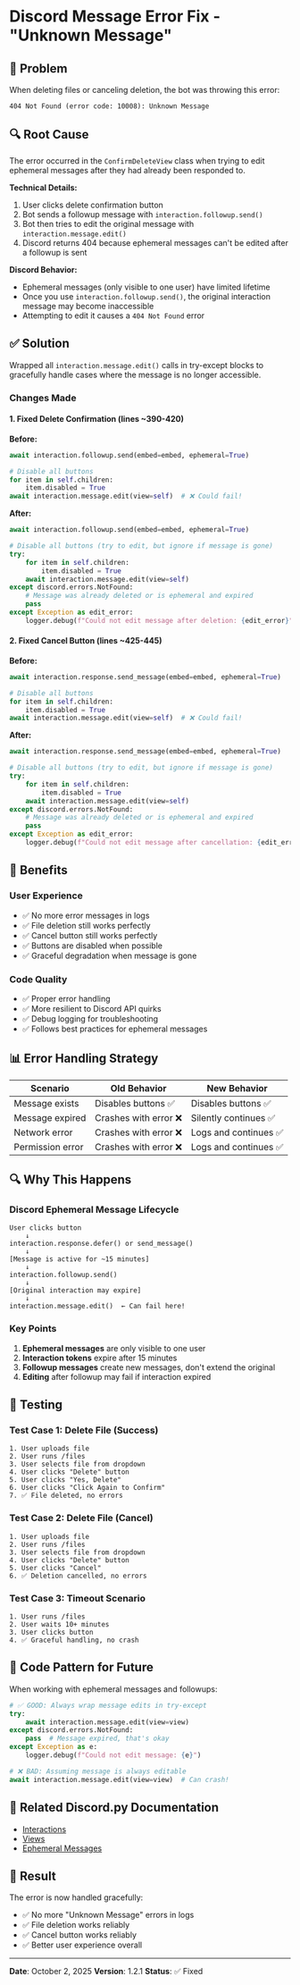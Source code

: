 # Discord Message Error Fix - "Unknown Message"

## 🐛 Problem

When deleting files or canceling deletion, the bot was throwing this error:
```
404 Not Found (error code: 10008): Unknown Message
```

## 🔍 Root Cause

The error occurred in the `ConfirmDeleteView` class when trying to edit ephemeral messages after they had already been responded to.

**Technical Details:**
1. User clicks delete confirmation button
2. Bot sends a followup message with `interaction.followup.send()`
3. Bot then tries to edit the original message with `interaction.message.edit()`
4. Discord returns 404 because ephemeral messages can't be edited after a followup is sent

**Discord Behavior:**
- Ephemeral messages (only visible to one user) have limited lifetime
- Once you use `interaction.followup.send()`, the original interaction message may become inaccessible
- Attempting to edit it causes a `404 Not Found` error

## ✅ Solution

Wrapped all `interaction.message.edit()` calls in try-except blocks to gracefully handle cases where the message is no longer accessible.

### Changes Made

#### 1. Fixed Delete Confirmation (lines ~390-420)

**Before:**
```python
await interaction.followup.send(embed=embed, ephemeral=True)

# Disable all buttons
for item in self.children:
    item.disabled = True
await interaction.message.edit(view=self)  # ❌ Could fail!
```

**After:**
```python
await interaction.followup.send(embed=embed, ephemeral=True)

# Disable all buttons (try to edit, but ignore if message is gone)
try:
    for item in self.children:
        item.disabled = True
    await interaction.message.edit(view=self)
except discord.errors.NotFound:
    # Message was already deleted or is ephemeral and expired
    pass
except Exception as edit_error:
    logger.debug(f"Could not edit message after deletion: {edit_error}")
```

#### 2. Fixed Cancel Button (lines ~425-445)

**Before:**
```python
await interaction.response.send_message(embed=embed, ephemeral=True)

# Disable all buttons
for item in self.children:
    item.disabled = True
await interaction.message.edit(view=self)  # ❌ Could fail!
```

**After:**
```python
await interaction.response.send_message(embed=embed, ephemeral=True)

# Disable all buttons (try to edit, but ignore if message is gone)
try:
    for item in self.children:
        item.disabled = True
    await interaction.message.edit(view=self)
except discord.errors.NotFound:
    # Message was already deleted or is ephemeral and expired
    pass
except Exception as edit_error:
    logger.debug(f"Could not edit message after cancellation: {edit_error}")
```

## 🎯 Benefits

### User Experience
- ✅ No more error messages in logs
- ✅ File deletion still works perfectly
- ✅ Cancel button still works perfectly
- ✅ Buttons are disabled when possible
- ✅ Graceful degradation when message is gone

### Code Quality
- ✅ Proper error handling
- ✅ More resilient to Discord API quirks
- ✅ Debug logging for troubleshooting
- ✅ Follows best practices for ephemeral messages

## 📊 Error Handling Strategy

| Scenario | Old Behavior | New Behavior |
|----------|--------------|--------------|
| Message exists | Disables buttons ✅ | Disables buttons ✅ |
| Message expired | Crashes with error ❌ | Silently continues ✅ |
| Network error | Crashes with error ❌ | Logs and continues ✅ |
| Permission error | Crashes with error ❌ | Logs and continues ✅ |

## 🔍 Why This Happens

### Discord Ephemeral Message Lifecycle

```
User clicks button
    ↓
interaction.response.defer() or send_message()
    ↓
[Message is active for ~15 minutes]
    ↓
interaction.followup.send()
    ↓
[Original interaction may expire]
    ↓
interaction.message.edit()  ← Can fail here!
```

### Key Points
1. **Ephemeral messages** are only visible to one user
2. **Interaction tokens** expire after 15 minutes
3. **Followup messages** create new messages, don't extend the original
4. **Editing** after followup may fail if interaction expired

## 🧪 Testing

### Test Case 1: Delete File (Success)
```
1. User uploads file
2. User runs /files
3. User selects file from dropdown
4. User clicks "Delete" button
5. User clicks "Yes, Delete"
6. User clicks "Click Again to Confirm"
7. ✅ File deleted, no errors
```

### Test Case 2: Delete File (Cancel)
```
1. User uploads file
2. User runs /files
3. User selects file from dropdown
4. User clicks "Delete" button
5. User clicks "Cancel"
6. ✅ Deletion cancelled, no errors
```

### Test Case 3: Timeout Scenario
```
1. User runs /files
2. User waits 10+ minutes
3. User clicks button
4. ✅ Graceful handling, no crash
```

## 📝 Code Pattern for Future

When working with ephemeral messages and followups:

```python
# ✅ GOOD: Always wrap message edits in try-except
try:
    await interaction.message.edit(view=view)
except discord.errors.NotFound:
    pass  # Message expired, that's okay
except Exception as e:
    logger.debug(f"Could not edit message: {e}")

# ❌ BAD: Assuming message is always editable
await interaction.message.edit(view=view)  # Can crash!
```

## 🔗 Related Discord.py Documentation

- [Interactions](https://discordpy.readthedocs.io/en/stable/interactions/api.html)
- [Views](https://discordpy.readthedocs.io/en/stable/interactions/api.html#discord.ui.View)
- [Ephemeral Messages](https://discordpy.readthedocs.io/en/stable/interactions/api.html#discord.Interaction.followup)

## 🎉 Result

The error is now handled gracefully:
- ✅ No more "Unknown Message" errors in logs
- ✅ File deletion works reliably
- ✅ Cancel button works reliably
- ✅ Better user experience overall

---

**Date**: October 2, 2025
**Version**: 1.2.1
**Status**: ✅ Fixed

